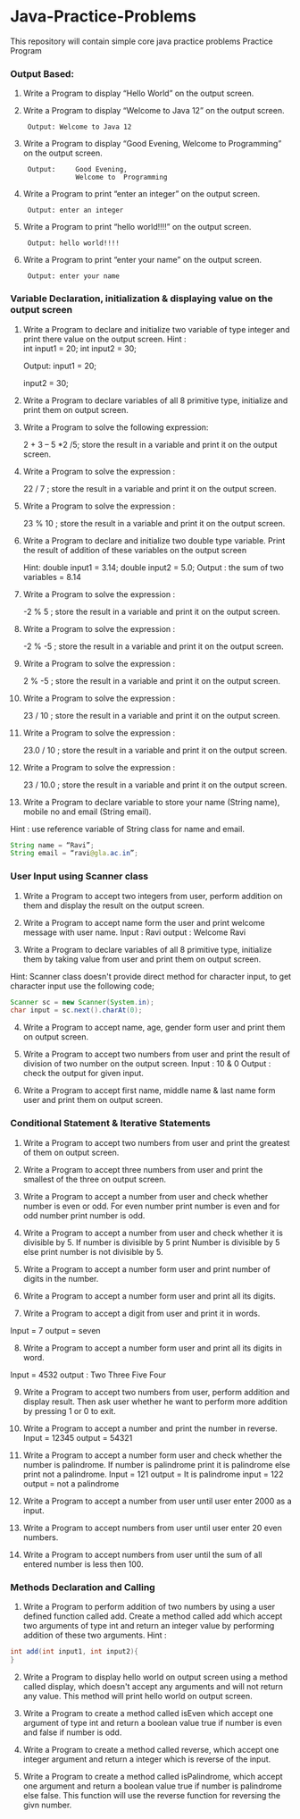 # Java-Practice-Problems
This repository will contain simple core java practice problems
Practice Program
### Output Based:
1. Write a Program to display “Hello World” on the output screen.

2. Write a Program to display “Welcome to Java 12” on the output screen.

  		Output: Welcome to Java 12

3. Write a Program to display “Good Evening, Welcome to Programming” on the output screen.

  		Output: 	Good Evening,
            		Welcome to  Programming
            
4. Write a Program to print “enter an integer” on the output screen.

    	Output: enter an integer
    
5. Write a Program to print “hello world!!!!” on the output screen.

    	Output: hello world!!!!
    
6. Write a Program to print “enter your name” on the output screen.

    	Output: enter your name

### Variable Declaration, initialization & displaying value on the output screen
1. Write a Program to declare and initialize two variable of type integer and print there value on the output screen.
  	Hint : 	
  	int input1 = 20;
  	int input2 = 30;
	
  	Output:	input1 = 20;

  	input2 = 30;
    
2. Write a Program to declare variables of all 8 primitive type, initialize and print them on output screen.

3. Write a Program to solve the following expression:

      2 + 3 – 5 *2 /5; 
      store the result in a variable and print it on the output screen.
      
4. Write a Program to solve the expression :

      22 / 7 ; 
      store the result in a variable and print it on the output screen.
      
5. Write a Program to solve the expression :

      23 % 10 ; 
      store the result in a variable and print it on the output screen.
      
6. Write a Program to declare and initialize two double type variable. Print the result of addition of these variables on the output screen

      Hint: double input1 = 3.14;
      double input2 = 5.0;
      Output :
      the sum of two variables = 8.14
      
7. Write a Program to solve the expression :

      -2 % 5 ;
      store the result in a variable and print it on the output screen.
      
8. Write a Program to solve the expression :

      -2 % -5 ; 
      store the result in a variable and print it on the output screen.
      
9. Write a Program to solve the expression :

      2 % -5 ; 
      store the result in a variable and print it on the output screen.
10. Write a Program to solve the expression :

      23 / 10 ;
      store the result in a variable and print it on the output screen.
      
11. Write a Program to solve the expression :

      23.0 / 10 ; 
      store the result in a variable and print it on the output screen.
      
12. Write a Program to solve the expression :

      23 / 10.0 ; store the result in a variable and print it on the output screen.
      
13. Write a Program to declare variable to store your name (String name), mobile no and email (String email).

Hint : use reference variable of String class for name and email.
``` java
String name = “Ravi”;
String email = “ravi@gla.ac.in”;
```
### User Input using Scanner class
1. Write a Program to accept two integers from user, perform addition on them and display the result on the output screen.

2. Write a Program to accept name form the user and print welcome message with user name.
Input : Ravi
output : Welcome Ravi

3. Write a Program to declare variables of all 8 primitive type, initialize them by taking value from user and print them on output screen.

Hint: Scanner class doesn't provide direct method for character input, to get character input use the following code;
``` java
Scanner sc = new Scanner(System.in);
char input = sc.next().charAt(0);
```
4. Write a Program to accept name, age, gender form user and print them on output screen.

5. Write a Program to accept two numbers from user and print the result of division of two number on the output screen.
Input : 10 & 0
Output : check the output for given input.

6. Write a Program to accept first name, middle name & last name form user and print them on output screen.

### Conditional Statement & Iterative Statements
1. Write a Program to accept two numbers from user and print the greatest of them on output screen.

2. Write a Program to accept three numbers from user and print the smallest of the three on output screen.

3. Write a Program to accept a number from user and check whether number is even or odd. For even number print number is even and for odd number print number is odd.

4. Write a Program to accept a number from user and check whether it is divisible by 5. If number is divisible by 5 print Number is divisible by 5 else print number is not divisible by 5.

5. Write a Program to accept a number form user and print number of digits in the number.

6. Write a Program to accept a number form user and print all its digits.

7. Write a Program to accept a digit from user and print it in words.

Input = 7
output = seven

8. Write a Program to accept a number form user and print all its digits in word.

Input = 4532
output : Two
Three
Five
Four

9. Write a Program to accept two numbers from user, perform addition and display result. Then ask user whether he want to perform more addition by pressing 1 or 0 to exit.

10. Write a Program to accept a number and print the number in reverse.
Input = 12345
output = 54321

11. Write a Program to accept a number form user and check whether the number is palindrome. If number is palindrome print it is palindrome else print not a palindrome.
Input = 121
output = It is palindrome
input  = 122
output = not a palindrome

12. Write a Program to accept a number from user until user enter 2000 as a input.

13. Write a Program to accept numbers from user until user enter 20 even numbers.

14. Write a Program to accept numbers from user until the sum of all entered number is less then 100.

### Methods Declaration and Calling
1. Write a Program to perform addition of two numbers by using a user defined function called add. Create a method called add which accept two arguments of type int and return an integer value by performing addition of these two arguments.
Hint : 
``` java
int add(int input1, int input2){
}
```
2. Write a Program to display hello world on output screen using a method called display, which doesn't accept any arguments and will not return any value. This method will print hello world on output screen.

3. Write a Program to create a method called isEven which accept one argument of type int and return a boolean value true if number is even and false if number is odd.

4. Write a Program to create a method called reverse, which accept one integer argument and return a integer which is reverse of the input.

5. Write a Program to create a method called isPalindrome, which accept one argument and return a boolean value true if number is palindrome else false. This function will use the reverse function for reversing the givn number.

